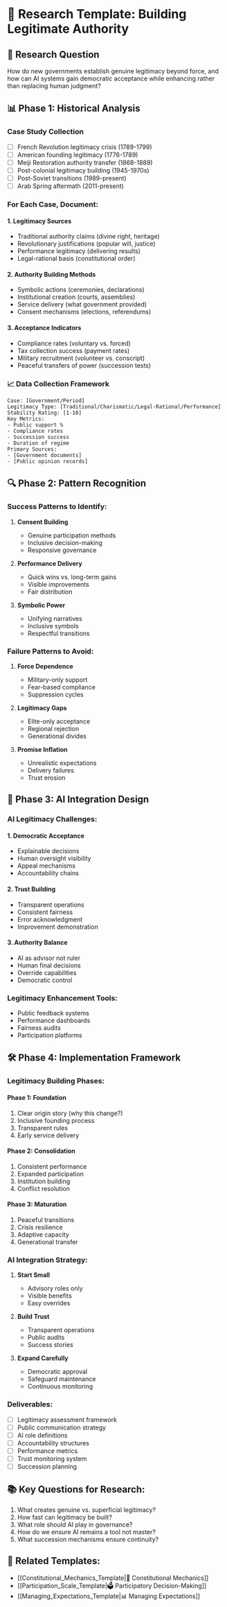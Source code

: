 # 👑 Research Template: Building Legitimate Authority

## 🎯 Research Question
How do new governments establish genuine legitimacy beyond force, and how can AI systems gain democratic acceptance while enhancing rather than replacing human judgment?

## 📊 Phase 1: Historical Analysis

### Case Study Collection
- [ ] French Revolution legitimacy crisis (1789-1799)
- [ ] American founding legitimacy (1776-1789)
- [ ] Meiji Restoration authority transfer (1868-1889)
- [ ] Post-colonial legitimacy building (1945-1970s)
- [ ] Post-Soviet transitions (1989-present)
- [ ] Arab Spring aftermath (2011-present)

### For Each Case, Document:

#### 1. Legitimacy Sources
- Traditional authority claims (divine right, heritage)
- Revolutionary justifications (popular will, justice)
- Performance legitimacy (delivering results)
- Legal-rational basis (constitutional order)

#### 2. Authority Building Methods
- Symbolic actions (ceremonies, declarations)
- Institutional creation (courts, assemblies)
- Service delivery (what government provided)
- Consent mechanisms (elections, referendums)

#### 3. Acceptance Indicators
- Compliance rates (voluntary vs. forced)
- Tax collection success (payment rates)
- Military recruitment (volunteer vs. conscript)
- Peaceful transfers of power (succession tests)

### 📈 Data Collection Framework
```
Case: [Government/Period]
Legitimacy Type: [Traditional/Charismatic/Legal-Rational/Performance]
Stability Rating: [1-10]
Key Metrics:
- Public support %
- Compliance rates
- Succession success
- Duration of regime
Primary Sources:
- [Government documents]
- [Public opinion records]
```

## 🔍 Phase 2: Pattern Recognition

### Success Patterns to Identify:
1. **Consent Building**
   - Genuine participation methods
   - Inclusive decision-making
   - Responsive governance

2. **Performance Delivery**
   - Quick wins vs. long-term gains
   - Visible improvements
   - Fair distribution

3. **Symbolic Power**
   - Unifying narratives
   - Inclusive symbols
   - Respectful transitions

### Failure Patterns to Avoid:
1. **Force Dependence**
   - Military-only support
   - Fear-based compliance
   - Suppression cycles

2. **Legitimacy Gaps**
   - Elite-only acceptance
   - Regional rejection
   - Generational divides

3. **Promise Inflation**
   - Unrealistic expectations
   - Delivery failures
   - Trust erosion

## 🤖 Phase 3: AI Integration Design

### AI Legitimacy Challenges:

#### 1. Democratic Acceptance
- Explainable decisions
- Human oversight visibility
- Appeal mechanisms
- Accountability chains

#### 2. Trust Building
- Transparent operations
- Consistent fairness
- Error acknowledgment
- Improvement demonstration

#### 3. Authority Balance
- AI as advisor not ruler
- Human final decisions
- Override capabilities
- Democratic control

### Legitimacy Enhancement Tools:
- Public feedback systems
- Performance dashboards
- Fairness audits
- Participation platforms

## 🛠️ Phase 4: Implementation Framework

### Legitimacy Building Phases:

#### Phase 1: Foundation
1. Clear origin story (why this change?)
2. Inclusive founding process
3. Transparent rules
4. Early service delivery

#### Phase 2: Consolidation
1. Consistent performance
2. Expanded participation
3. Institution building
4. Conflict resolution

#### Phase 3: Maturation
1. Peaceful transitions
2. Crisis resilience
3. Adaptive capacity
4. Generational transfer

### AI Integration Strategy:
1. **Start Small**
   - Advisory roles only
   - Visible benefits
   - Easy overrides

2. **Build Trust**
   - Transparent operations
   - Public audits
   - Success stories

3. **Expand Carefully**
   - Democratic approval
   - Safeguard maintenance
   - Continuous monitoring

### Deliverables:
- [ ] Legitimacy assessment framework
- [ ] Public communication strategy
- [ ] AI role definitions
- [ ] Accountability structures
- [ ] Performance metrics
- [ ] Trust monitoring system
- [ ] Succession planning

## 📚 Key Questions for Research:
1. What creates genuine vs. superficial legitimacy?
2. How fast can legitimacy be built?
3. What role should AI play in governance?
4. How do we ensure AI remains a tool not master?
5. What succession mechanisms ensure continuity?

## 🔗 Related Templates:
- [[Constitutional_Mechanics_Template|📜 Constitutional Mechanics]]
- [[Participation_Scale_Template|🗳️ Participatory Decision-Making]]
- [[Managing_Expectations_Template|📊 Managing Expectations]]